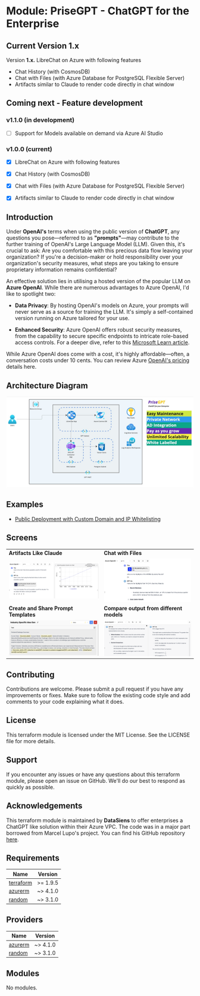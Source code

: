 # Module: PriseGPT - ChatGPT for the Enterprise

## Current Version 1.x

Version **1.x.** LibreChat on Azure with following features
- Chat History (with CosmosDB)
- Chat with Files (with Azure Database for PostgreSQL Flexible Server)
- Artifacts similar to Claude to render code directly in chat window

## Coming next - Feature development

### v1.1.0 (in development)

- [ ] Support for Models available on demand via Azure AI Studio


### v1.0.0 (current)

- [x] LibreChat on Azure with following features
- [x] Chat History (with CosmosDB)
- [x] Chat with Files (with Azure Database for PostgreSQL Flexible Server)
- [x] Artifacts similar to Claude to render code directly in chat window


## Introduction

Under **OpenAI's** terms when using the public version of **ChatGPT**, any questions you pose—referred to as **"prompts"**—may contribute to the further training of OpenAI's Large Language Model (LLM). Given this, it's crucial to ask: Are you comfortable with this precious data flow leaving your organization? If you're a decision-maker or hold responsibility over your organization's security measures, what steps are you taking to ensure proprietary information remains confidential?  

An effective solution lies in utilising a hosted version of the popular LLM on **Azure OpenAI**. While there are numerous advantages to Azure OpenAI, I'd like to spotlight two:

- **Data Privacy**: By hosting OpenAI's models on Azure, your prompts will never serve as a source for training the LLM. It's simply a self-contained version running on Azure tailored for your use.

- **Enhanced Security**: Azure OpenAI offers robust security measures, from the capability to secure specific endpoints to intricate role-based access controls.
For a deeper dive, refer to this [Microsoft Learn article](https://learn.microsoft.com/en-us/azure/ai-services/openai/overview/?wt.mc_id=DT-MVP-5004771).  

While Azure OpenAI does come with a cost, it's highly affordable—often, a conversation costs under 10 cents. You can review Azure [OpenAI's pricing](https://azure.microsoft.com/en-us/pricing/details/cognitive-services/openai-service/) details here.

## Architecture Diagram

![PriseGPT Azure Architecture](https://raw.githubusercontent.com/datasiensai/terraform-azure-prisegpt/main/assets/PriseGPT_Azure_Architecture.jpg)

## Examples

- [Public Deployment with Custom Domain and IP Whitelisting](https://github.com/datasiensai/terraform-azure-prisegpt/tree/main/examples/public_deployment_with_custom_domain)

## Screens

<table>
  <tr>
    <td><strong>Artifacts Like Claude</strong></td>
    <td><strong>Chat with Files</strong></td>
  </tr>
  <tr>
    <td><img src="https://github.com/datasiensai/terraform-azure-prisegpt/blob/main/assets/Artifacts.png" alt="Artifacts Like Claude" style="max-width: 100%; height: auto;"></td>
    <td><img src="https://github.com/datasiensai/terraform-azure-prisegpt/blob/main/assets/FileChat.png" alt="Chat with Files" style="max-width: 100%; height: auto;"></td>
  </tr>
  <tr>
    <td><strong>Create and Share Prompt Templates</strong></td>
    <td><strong>Compare output from different models</strong></td>
  </tr>
  <tr>
    <td><img src="https://github.com/datasiensai/terraform-azure-prisegpt/blob/main/assets/PromptTemplates.png" alt="Create and Share Prompt Templates" style="max-width: 100%; height: auto;"></td>
    <td><img src="https://github.com/datasiensai/terraform-azure-prisegpt/blob/main/assets/ModelComparison.png" alt="Compare output from different models" style="max-width: 100%; height: auto;"></td>
  </tr>
</table>

## Contributing

Contributions are welcome. Please submit a pull request if you have any improvements or fixes. Make sure to follow the existing code style and add comments to your code explaining what it does.  

## License

This terraform module is licensed under the MIT License. See the LICENSE file for more details.  

## Support

If you encounter any issues or have any questions about this terraform module, please open an issue on GitHub. We'll do our best to respond as quickly as possible.  

## Acknowledgements

This terraform module is maintained by **DataSiens** to offer enterprises a ChatGPT like solution within their Azure VPC.
The code was in a major part borrowed from Marcel Lupo's project. You can find his GitHub repository [here](https://github.com/Pwd9000-ML).

<!-- BEGIN_TF_DOCS -->
## Requirements

| Name | Version |
|------|---------|
| <a name="requirement_terraform"></a> [terraform](#requirement\_terraform) | >= 1.9.5 |
| <a name="requirement_azurerm"></a> [azurerm](#requirement\_azurerm) | ~> 4.1.0 |
| <a name="requirement_random"></a> [random](#requirement\_random) | ~> 3.1.0 |

## Providers

| Name | Version |
|------|---------|
| <a name="provider_azurerm"></a> [azurerm](#provider\_azurerm) | ~> 4.1.0 |
| <a name="provider_random"></a> [random](#provider\_random) | ~> 3.1.0 |

## Modules

No modules.
